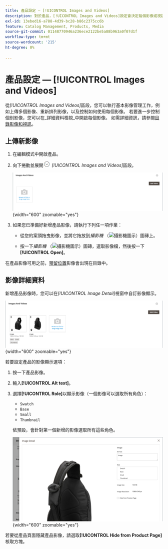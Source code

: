 ```yaml
---
title: 產品設定 — [!UICONTROL Images and Videos]
description: 對於產品，[!UICONTROL Images and Videos]設定會決定每個影像或視訊如何用於產品清單。
exl-id: 13ebed16-a788-4d39-bc28-b86c2375cc6b
feature: Catalog Management, Products, Media
source-git-commit: 01148770946a236ece2122be5a88b963a0f07d1f
workflow-type: tm+mt
source-wordcount: '215'
ht-degree: 0%

---
```


# 產品設定 — [!UICONTROL Images and Videos]

從&#x200B;_[!UICONTROL Images and Videos]_&#x200B;區段，您可以執行基本影像管理工作，例如上傳多個影像、重新排列影像，以及控制如何使用每個影像。 若要進一步控制個別影像，您可以在_&#x200B;詳細資料檢視&#x200B;_中開啟每個影像。 如需詳細資訊，請參閱[目錄影像和視訊](catalog-images-video.md)。

## 上傳新影像

1. 在編輯模式中開啟產品。

1. 向下捲動並展開![擴充選擇器](../assets/icon-display-expand.png) _[!UICONTROL Images and Videos]_&#x200B;區段。

   ![影像和影片](./assets/product-simple-images-videos.png){width="600" zoomable="yes"}

1. 如果您已準備好新增產品影像，請執行下列任一項作業：

   - 從您的案頭拖曳影像，並將它拖放到&#x200B;_攝影機_ （![攝影機圖示](../assets/icon-camera.png)）圖磚上。

   - 按一下&#x200B;_攝影機_ （![攝影機圖示](../assets/icon-camera.png)）圖磚，選取影像檔，然後按一下&#x200B;**[!UICONTROL Open]**。

在產品影像可用之前，[預留位置](product-image-config.md#image-placeholders)影像會出現在目錄中。

## 影像詳細資料

新增產品影像時，您可以在&#x200B;_[!UICONTROL Image Detail]_&#x200B;視窗中自訂影像顯示。

![產品影像](./assets/image-video.png){width="600" zoomable="yes"}

若要設定產品的影像顯示選項：

1. 按一下產品影像。

1. 輸入&#x200B;**[!UICONTROL Alt text]**。

1. 選擇&#x200B;**[!UICONTROL Role]**&#x200B;以顯示影像（一個影像可以選取所有角色）：

   - `Swatch`
   - `Base`
   - `Small`
   - `Thumbnail`

   依預設，會針對第一個新增的影像選取所有這些角色。

   ![影像詳細資料](./assets/product-image-details.png){width="600" zoomable="yes"}

若要從產品頁面隱藏產品影像，請選取&#x200B;**[!UICONTROL Hide from Product Page]**&#x200B;核取方塊。
